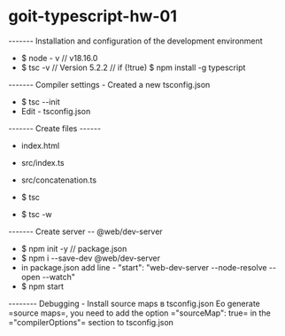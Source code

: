 # goit-typescript-hw-01

------- Installation and configuration of the development environment
- $ node - v  // v18.16.0
- $ tsc -v // Version 5.2.2 // if (!true) $ npm install -g typescript

------- Compiler settings - Created a new tsconfig.json
- $ tsc --init
- Edit - tsconfig.json

------- Create files ------
- index.html
- src/index.ts
- src/concatenation.ts

- $ tsc
- $ tsc -w

------- Create server --  @web/dev-server
- $ npm init -y // package.json
- $ npm i --save-dev @web/dev-server
-    in  package.json add line - "start": "web-dev-server --node-resolve --open --watch"
- $ npm start

-------- Debugging - Install source maps в tsconfig.json
Еo generate =source maps=, you need to add the option ="sourceMap": true= in the ="compilerOptions"= section to tsconfig.json